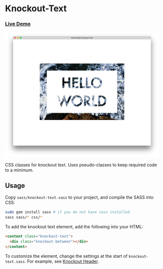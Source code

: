 Knockout-Text
=======

### [Live Demo](http://timhwang21.github.io/knockout-text/)

![Screenshot][screenshot]

CSS classes for knockout text. Uses pseudo-classes to keep required code to a minimum.

## Usage

Copy `sass/knockout-text.sass` to your project, and compile the SASS into CSS:

```bash
sudo gem install sass # if you do not have sass installed
sass sass/* css/*
```

To add the knockout text element, add the following into your HTML:

```html
<content class="knockout-text">
  <div class="knockout-between"></div>
</content>
```

To customize the element, change the settings at the start of `knockout-text.sass`. For example, see [Knockout Header](http://timhwang21.github.io/knockout-text/knockout-header.html).

[screenshot]: images/screenshot.png
